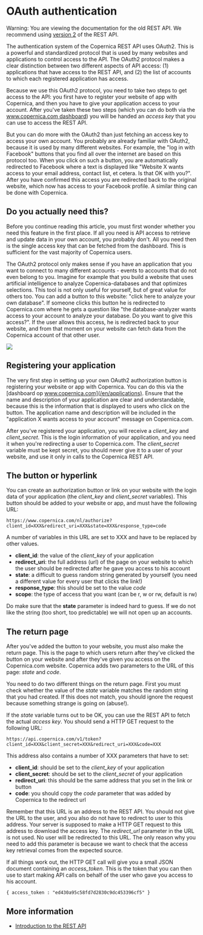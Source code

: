 # OAuth authentication

Warning: You are viewing the documentation for the old REST API. We recommend 
using [version 2](../restv2/rest-api.md) of the REST API.

The authentication system of the Copernica REST API uses OAuth2. This is a 
powerful and standardized protocol that is used by many websites and 
applications to control access to the API. The OAuth2 protocol makes a clear 
distinction between two different aspects of API access: (1) applications 
that have access to the REST API, and (2) the list of accounts to which
each registered application has access.

Because we use this OAuth2 protocol, you need to take two steps to get access
to the API: you first have to register your website of app with Copernica, and then
you have to give your application access to your account. After you've taken
these two steps (which you can do both via the [www.copernica.com dashboard](/en/applications))
you will be handed an *access key* that you can use to access the REST API.

But you can do more with the OAuth2 than just fetching an access key to access
your own account. You probably are already familiar with OAuth2, because it is
used by many different websites. For example, the "log in with Facebook" buttons
that you find all over the internet are based on this protocol too. When 
you click on such a button, you are automatically redirected to Facebook where
a text is displayed like "Website X wants access to your email address, contact
list, et cetera. Is that OK with you?". After you have confirmed this access
you are redirected back to the original website, which now has access to your
Facebook profile. A similar thing can be done with Copernica.

## Do you actually need this?

Before you continue reading this article, you must first wonder whether you 
need this feature in the first place. If all you need is API access to retrieve and 
update data in your own account, you probably don't. All you need then is the single
access key that can be fetched from the dashboard. This is sufficient for the vast
majority of Copernica users.

The OAuth2 protocol only makes sense if you have an application that you want
to connect to many different accounts - events to accounts that do not even
belong to you. Imagine for example that you build a website that uses artificial
intelligence to analyze Copernica-databases and that optimizes selections. This
tool is not only useful for yourself, but of great value for others too. You 
can add a button to this website: "click here to analyze your own database".
If someone clicks this button he is redirected to Copernica.com where he
gets a question like "the database-analyzer wants access to your account to
analyze your database. Do you want to give this access?". If the user allows
this access, he is redirected back to your website, and from that moment on
your website can fetch data from the Copernica account of that other user.

![](../images/oauth-copernica.png)

## Registering your application

The very first step in setting up your own OAuth2 authorization button is 
registering your website or app with Copernica. You can do this via the 
[dashboard op www.copernica.com](/en/applications). Ensure that the name
and description of your application are clear and understandable, because
this is the information that is displayed to users who click on the button.
The application name and description will be included in the "application X wants
access to your account" message on Copernica.com.

After you've registered your application, you will receive a *client_key* and
*client_secret*. This is the login information of your application, and you
need it when you're redirecting a user to Copernica.com. The *client_secret*
variable must be kept secret, you should never give it to a user of your
website, and use it only in calls to the Copernica REST API.


## The button or hyperlink

You can create an authorization button or link on your website with the login 
data of your application (the *client_key* and *client_secret* variables).
This button should be added to your website or app, and must have the following URL:

`https://www.copernica.com/nl/authorize?client_id=XXX&redirect_uri=XXX&state=XXX&response_type=code`

A number of variables in this URL are set to XXX and have to be replaced by
other values.

* **client_id**: the value of the *client_key* of your application
* **redirect_uri**: the full address (url) of the page on your website to which the user should be redirected after he gave you access to his account
* **state**: a difficult to guess random string generated by yourself (you need a different value for every user that clicks the link!)
* **response_type**: this should be set to the value *code*
* **scope**: the type of access that you want (can be r, w or rw, default is rw)

Do make sure that the **state** parameter is indeed hard to guess. If we do not
like the string (too short, too predictable) we will not open up an accounts.

## The return page

After you've added the button to your website, you must also make the return page.
This is the page to which users return after they've clicked the button on your
website and after they've given you access on the Copernica.com website. Copernica
adds two parameters to the URL of this page: *state* and *code*.

You need to do two different things on the return page. First you must check whether
the value of the *state* variable matches the random string that you had created.
If this does not match, you should ignore the request because something strange
is going on (abuse!). 

If the *state* variable turns out to be OK, you can use the REST API to fetch
the actual *access key*. You should send a HTTP GET request to the following
URL:

`https://api.copernica.com/v1/token?client_id=XXX&client_secret=XXX&redirect_uri=XXX&code=XXX`

This address also contains a number of XXX parameters that have to set:

* **client_id**: should be set to the *client_key* of your application
* **client_secret**: should be set to the *client_secret* of your application
* **redirect_uri**: this should be the same address that you set in the link or button
* **code**: you should copy the *code* parameter that was added by Copernica to the redirect url

Remember that this URL is an address to the REST API. You should not give the 
URL to the user, and you also do not have to redirect to user to this address. 
Your server is supposed to make a HTTP GET request to this address to download
the access key. The *redirect_url* parameter in the URL is not used. No user 
will be redirected to this URL. The only reason why you need to add this parameter
is because we want to check that the access key retrieval comes from the 
expected source.

If all things work out, the HTTP GET call will give you a small JSON document
containing an *access_token*. This is the token that you can then use to start
making API calls on behalf of the user who gave you access to his account.

`{ access_token : "ed430a95c58fd7d2830c9dc453396cf5" }`

## More information

* [Introduction to the REST API](rest-api)
